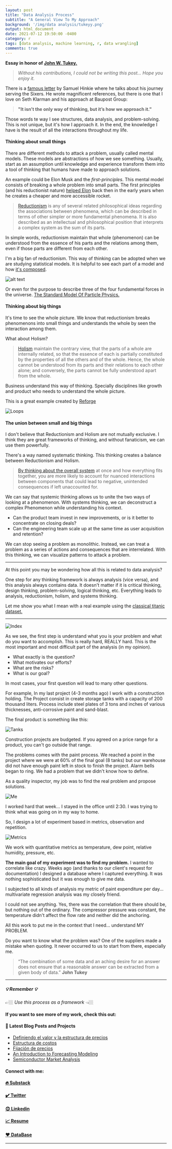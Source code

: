 ```yaml
---
layout: post
title: "Data Analysis Process"
subtitle: "A General View To My Approach"
background: '/img/data analysis/tukeyy.png'
output: html_document
date: 2021-07-12 19:50:00 -0400
category: r
tags: [data analysis, machine learning, r, data wrangling]
comments: true
---
```


**Essay in honor of [John W. Tukey.](https://en.wikipedia.org/wiki/John_Tukey)** 

> *Without his contributions, I could not be writing this post... Hope you enjoy it.* 

There is a [famous letter](https://www.espn.com/pdf/2016/0406/nba_hinkie_redact.pdf) by Samuel Hinkie where he talks about his journey serving the Sixers. He wrote magnificent references, but there is one that I love on Seth Klarman and his approach at Baupost Group:

> **"It isn’t the only way of thinking, but it’s how we approach it."**  

Those words te way I see structures, data analysis, and problem-solving. This is not unique, but it's how I approach it. In the end, the knowledge I have is the result of all the interactions throughout my life.  

#### Thinking about small things

There are different methods to attack a problem, usually called mental models. These models are abstractions of how we see something. Usually, start as an assumption until knowledge and experience transform them into a tool of thinking that humans have made to approach solutions. 

An example could be Elon Musk and the *first-principles*. This mental model consists of breaking a whole problem into small parts. The first principles (and his reductionist nature) [helped Elon](https://www.youtube.com/watch?v=NV3sBlRgzTI) back then in the early years when he creates a cheaper and more accessible rocket. 

> [Reductionism](https://en.wikipedia.org/wiki/Reductionism) is any of several related philosophical ideas regarding the associations between phenomena, which can be described in terms of other simpler or more fundamental phenomena. It is also described as an intellectual and philosophical position that interprets a complex system as the sum of its parts.

In simple words, reductionism maintain that whole (phenomenon) can be understood from the essence of his parts and the relations among them, even if those parts are different from each other.

I'm a big fan of reductionism. This way of thinking can be adopted when we are studying statistical models. It is helpful to see each part of a model and how [it's composed](https://www.youtube.com/watch?v=nk2CQITm_eo). 

![alt text](/img/data%20analysis/linear%20regression.png)

Or even for the purpose to describe three of the four fundamental forces in the universe. [The Standard Model Of Particle Physics.](https://cosmicescapes.com/the-standard-model-of-particle-physics/)

#### Thinking about big things

It's time to see the whole picture. We know that reductionism breaks phenomenons into small things and understands the whole by seen the interaction among them. 

What about Holism?

>[Holism](https://link.springer.com/chapter/10.1007/978-3-030-11636-1_5) maintain the contrary view, that the parts of a whole are internally related, so that the essence of each is partially constituted by the properties of all the others and of the whole. Hence, the whole cannot be understood from its parts and their relations to each other alone; and conversely, the parts cannot be fully understood apart from the whole. 

Business understand this way of thinking. Specially disciplines like growth and product who needs to understand the whole picture.

This is a great example created by [Reforge](https://www.reforge.com/blog/growth-loops)

![Loops](/img/data%20analysis/Loops.png)

#### The union between small and big things

I don't believe that Reductionism and Holism are not mutually exclusive. I think they are great frameworks of thinking, and without fanaticism, we can use them powerfully.

There's a way named systematic thinking. This thinking creates a balance between Reductionism and Holism. 

> [By thinking about the overall system](https://www.intelligentspeculation.com/blog/systems-thinking) at once and how everything fits together, you are more likely to account for nuanced interactions between components that could lead to negative, unintended consequences if left unaccounted for.  

We can say that systemic thinking allows us to unite the two ways of looking at a phenomenon. With systems thinking, we can deconstruct a complex Phenomenon while understanding his context. 

- Can the product team invest in new improvements, or is it better to concentrate on closing deals? 
- Can the engineering team scale up at the same time as user acquisition and retention?


We can stop seeing a problem as monolithic. Instead, we can treat a problem as a series of actions and consequences that are interrelated. With this thinking, we can visualize patterns to attack a problem.

---

At this point you may be wondering how all this is related to data analysis? 

One step for any thinking framework is always analysis (vice versa), and this analysis always contains data. It doesn't matter if it is critical thinking, design thinking, problem-solving, logical thinking, etc. Everything leads to analysis, reductionism, holism, and systems thinking.

Let me show you what I mean with a real example using the [classical titanic dataset.](https://www.kaggle.com/c/titanic) 

---

![Index](/img/data%20analysis/HD.png)

As we see, the first step is understand what you is your problem and what do you want to accomplish. This is really hard, REALLY hard. This is the most important and most difficult part of the analysis (in my opinion).

* What exactly is the question? 
* What motivates our efforts? 
* What are the risks?
* What is our goal?

In most cases, your first question will lead to many other questions.

For example, In my last project (4-3 months ago) I work with a construction holding. The Project consist in create storage tanks with a capacity of 200 thousand liters. Process include steel plates of 3 tons and inches of various thicknesses, anti-corrosive paint and sand-blast. 

The final product is something like this:

![Tanks](/img/data%20analysis/tanques-de-almacenamiento.png)

Construction projects are budgeted. If you agreed on a price range for a product, you can't go outside that range. 

The problems comes with the paint process. We reached a point in the project where we were at 60% of the final goal (8 tanks) but our warehouse did not have enough paint left in stock to finish the project. Alarm bells began to ring. We had a problem that we didn't know how to define.

As a quality inspector, my job was to find the real problem and propose solutions.

![Me](/img/data%20analysis/m3.png)

I worked hard that week... I stayed in the office until 2:30. I was trying to think what was going on in my way to home.

So, I design a lot of experiment based in metrics, observation and repetition. 

![Metrics](/img/data%20analysis/me.png)

We work with quantitative metrics as temperature, dew point, relative humidity, pressure, etc.

**The main goal of my experiment was to find my problem.** I wanted to correlate like crazy. Weeks ago (and thanks to our client's request for documentation) I designed a database where I captured everything. It was nothing sophisticated but it was enough to give me data. 

I subjected to all kinds of analysis my metric of paint expenditure per day... multivariate regression analysis was my closely friend.  

I could not see anything. Yes, there was the correlation that there should be, but nothing out of the ordinary. The compressor pressure was constant, the temperature didn't affect the flow rate and neither did the anchoring.

All this work to put me in the context that I need... understand MY PROBLEM.

Do you want to know what the problem was? One of the suppliers made a mistake when quoting. It never occurred to us to start from there, especially me. 


> “The combination of some data and an aching desire for an answer does not ensure that a reasonable answer can be extracted from a given body of data.” **John Tukey**
---


##### 💡 Remember 💡 

👉🏼 *Use this process as a framework* 👈🏼 

#### If you want to see more of my work, check this out:

#### 📕 Latest Blog Posts and Projects

<!-- BLOG-POST-LIST:START -->
- [Definiendo el valor y la estructura de precios](https://joseluistello.substack.com/p/valor-y-estructura-de-precios)
- [Estructura de costos](https://joseluistello.substack.com/p/estructura-de-costos)
- [Fijación de precios](https://joseluistello.substack.com/p/fijacin-de-precios)
- [An Introduction to Forecasting Modeling](https://joseluistello.github.io/r/forecasting_mexico_GDPPC/)
- [Semiconductor Market Analysis](https://joseluistello.github.io/r/semiconductors-part1/)

<!-- BLOG-POST-LIST:END -->

#### Connect with me:

#### [🔥 Substack ](https://joseluistello.substack.com/)
#### [✔️ Twitter](https://twitter.com/jotaele_tello)
#### [😊 Linkedin](https://www.linkedin.com/in/joseluistello/)
#### [📈 Resume](https://www.notion.so/joseluistello/resume-908176d50910492f82bb0c2c50150406)
#### [❤️ DataBase](https://www.notion.so/joseluistello/resources-3b96a11183d342b889c95e9bcb1e0c7f)

---
